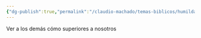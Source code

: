 ```yaml
---
{"dg-publish":true,"permalink":"/claudio-machado/temas-biblicos/humildad/"}
---
```


Ver a los demás cómo superiores a nosotros 